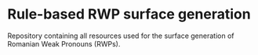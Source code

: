 # Rule-based RWP surface generation
Repository containing all resources used for the surface generation of Romanian Weak Pronouns (RWPs).
